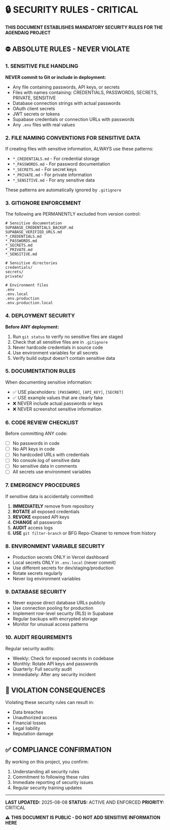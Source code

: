 # 🔒 SECURITY RULES - CRITICAL

**THIS DOCUMENT ESTABLISHES MANDATORY SECURITY RULES FOR THE AGENDAIQ PROJECT**

## ⛔ ABSOLUTE RULES - NEVER VIOLATE

### 1. SENSITIVE FILE HANDLING

**NEVER commit to Git or include in deployment:**
- Any file containing passwords, API keys, or secrets
- Files with names containing: CREDENTIALS, PASSWORDS, SECRETS, PRIVATE, SENSITIVE
- Database connection strings with actual passwords
- OAuth client secrets
- JWT secrets or tokens
- Supabase credentials or connection URLs with passwords
- Any `.env` files with real values

### 2. FILE NAMING CONVENTIONS FOR SENSITIVE DATA

If creating files with sensitive information, ALWAYS use these patterns:
- `*_CREDENTIALS.md` - For credential storage
- `*_PASSWORDS.md` - For password documentation  
- `*_SECRETS.md` - For secret keys
- `*_PRIVATE.md` - For private information
- `*_SENSITIVE.md` - For any sensitive data

These patterns are automatically ignored by `.gitignore`

### 3. GITIGNORE ENFORCEMENT

The following are PERMANENTLY excluded from version control:
```
# Sensitive documentation
SUPABASE_CREDENTIALS_BACKUP.md
SUPABASE_VERIFIED_URLS.md
*_CREDENTIALS.md
*_PASSWORDS.md
*_SECRETS.md
*_PRIVATE.md
*_SENSITIVE.md

# Sensitive directories
credentials/
secrets/
private/

# Environment files
.env
.env.local
.env.production
.env.production.local
```

### 4. DEPLOYMENT SECURITY

**Before ANY deployment:**
1. Run `git status` to verify no sensitive files are staged
2. Check that all sensitive files are in `.gitignore`
3. Never hardcode credentials in source code
4. Use environment variables for all secrets
5. Verify build output doesn't contain sensitive data

### 5. DOCUMENTATION RULES

When documenting sensitive information:
- ✅ USE placeholders: `[PASSWORD]`, `[API_KEY]`, `[SECRET]`
- ✅ USE example values that are clearly fake
- ❌ NEVER include actual passwords or keys
- ❌ NEVER screenshot sensitive information

### 6. CODE REVIEW CHECKLIST

Before committing ANY code:
- [ ] No passwords in code
- [ ] No API keys in code
- [ ] No hardcoded URLs with credentials
- [ ] No console.log of sensitive data
- [ ] No sensitive data in comments
- [ ] All secrets use environment variables

### 7. EMERGENCY PROCEDURES

If sensitive data is accidentally committed:
1. **IMMEDIATELY** remove from repository
2. **ROTATE** all exposed credentials
3. **REVOKE** exposed API keys
4. **CHANGE** all passwords
5. **AUDIT** access logs
6. **USE** `git filter-branch` or BFG Repo-Cleaner to remove from history

### 8. ENVIRONMENT VARIABLE SECURITY

- Production secrets ONLY in Vercel dashboard
- Local secrets ONLY in `.env.local` (never commit)
- Use different secrets for dev/staging/production
- Rotate secrets regularly
- Never log environment variables

### 9. DATABASE SECURITY

- Never expose direct database URLs publicly
- Use connection pooling for production
- Implement row-level security (RLS) in Supabase
- Regular backups with encrypted storage
- Monitor for unusual access patterns

### 10. AUDIT REQUIREMENTS

Regular security audits:
- Weekly: Check for exposed secrets in codebase
- Monthly: Rotate API keys and passwords
- Quarterly: Full security audit
- Immediately: After any security incident

## 🚨 VIOLATION CONSEQUENCES

Violating these security rules can result in:
- Data breaches
- Unauthorized access
- Financial losses
- Legal liability
- Reputation damage

## ✅ COMPLIANCE CONFIRMATION

By working on this project, you confirm:
1. Understanding all security rules
2. Commitment to following these rules
3. Immediate reporting of security issues
4. Regular security training updates

---

**LAST UPDATED:** 2025-08-08
**STATUS:** ACTIVE AND ENFORCED
**PRIORITY:** CRITICAL

⚠️ **THIS DOCUMENT IS PUBLIC - DO NOT ADD SENSITIVE INFORMATION HERE**